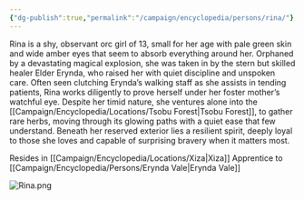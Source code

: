 ```yaml
---
{"dg-publish":true,"permalink":"/campaign/encyclopedia/persons/rina/"}
---
```


Rina is a shy, observant orc girl of 13, small for her age with pale green skin and wide amber eyes that seem to absorb everything around her. Orphaned by a devastating magical explosion, she was taken in by the stern but skilled healer Elder Erynda, who raised her with quiet discipline and unspoken care. Often seen clutching Erynda’s walking staff as she assists in tending patients, Rina works diligently to prove herself under her foster mother’s watchful eye. Despite her timid nature, she ventures alone into the [[Campaign/Encyclopedia/Locations/Tsobu Forest\|Tsobu Forest]],
to gather rare herbs, moving through its glowing paths with a quiet ease that few understand. Beneath her reserved exterior lies a resilient spirit, deeply loyal to those she loves and capable of surprising bravery when it matters most.


Resides in [[Campaign/Encyclopedia/Locations/Xiza\|Xiza]]
Apprentice to [[Campaign/Encyclopedia/Persons/Erynda Vale\|Erynda Vale]]

![Rina.png](/img/user/Config/DATA/Image%20Storage/Rina.png)